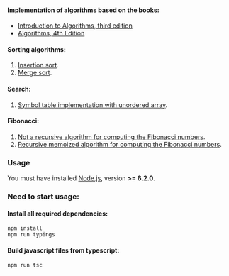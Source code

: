 #### Implementation of algorithms based on the books: 
- [Introduction to Algorithms, third edition](http://mitpress.mit.edu/books/introduction-algorithms)
- [Algorithms, 4th Edition](http://algs4.cs.princeton.edu/home/)

#### Sorting algorithms:
1. [Insertion sort](https://github.com/RinatMullayanov/js-algorithms/blob/master/lib/sort.ts#L6).
2. [Merge sort](https://github.com/RinatMullayanov/js-algorithms/blob/master/lib/sort.ts#L28).

#### Search:
1. [Symbol table implementation with unordered array](https://github.com/RinatMullayanov/js-algorithms/blob/master/lib/search.ts).

#### Fibonacci:
1. [Not a recursive algorithm for computing the Fibonacci numbers]( https://github.com/RinatMullayanov/js-algorithms/blob/master/lib/fibonacciNotRecursive.ts).
2. [Recursive memoized algorithm for computing the Fibonacci numbers]( https://github.com/RinatMullayanov/js-algorithms/blob/master/lib/fibonacciRecursiveMemoized.ts).

### Usage
You must have installed [Node.js](https://nodejs.org/), version **>= 6.2.0**.

### Need to start usage:
#### Install all required dependencies:
```shell
npm install
npm run typings
```

#### Build javascript files from typescript:
```shell
npm run tsc
```
